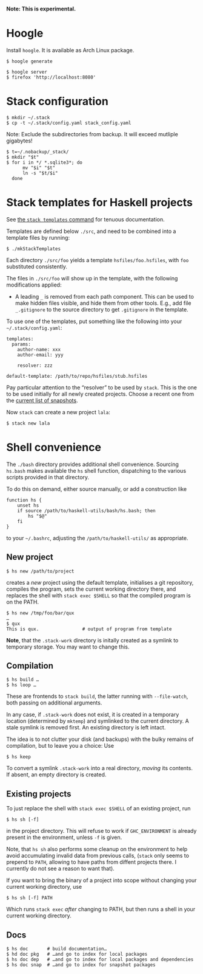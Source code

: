 
**Note: This is experimental.**


Hoogle
======

Install `hoogle`.  It is available as Arch Linux package.

    $ hoogle generate

    $ hoogle server
    $ firefox 'http://localhost:8080'


Stack configuration
===================

    $ mkdir ~/.stack
    $ cp -t ~/.stack/config.yaml stack_config.yaml

Note: Exclude the subdirectories from backup.  It will exceed mutliple
gigabytes!

    $ t=~/.nobackup/_stack/
    $ mkdir "$t"
    $ for i in */ *.sqlite3*; do
          mv "$i" "$t"
          ln -s "$t/$i"
      done


Stack templates for Haskell projects
====================================

See [the `stack templates` command][1] for tenuous documentation.

Templates are defined below `./src`, and need to be combined into a
template files by running:

    $ ./mkStackTemplates

Each directory `./src/foo` yields a template `hsfiles/foo.hsfiles`,
with `foo` substituted consistently.

The files in `./src/foo` will show up in the template, with the
following modifications applied:

  * A leading `_` is removed from each path component.  This can be
    used to make hidden files visible, and hide them from other tools.
    E.g., add file `_.gitignore` to the source directory to get
    `.gitignore` in the template.

To use one of the templates, put something like the following into
your `~/.stack/config.yaml`:

    templates:
      params:
        author-name: xxx
        author-email: yyy

        resolver: zzz

    default-template: /path/to/repo/hsfiles/stub.hsfiles

Pay particular attention to the “resolver” to be used by `stack`.
This is the one to be used initially for all newly created projects.
Choose a recent one from the [current list of snapshots][2].

Now `stack` can create a new project `lala`:

    $ stack new lala


Shell convenience
=================

The `./bash` directory provides additional shell convenience.
Sourcing `hs.bash` makes available the `hs` shell function,
dispatching to the various scripts provided in that directory.

To do this on demand, either source manually, or add a construction
like

    function hs {
        unset hs
        if source /path/to/haskell-utils/bash/hs.bash; then
            hs "$@"
        fi
    }

to your `~/.bashrc`, adjusting the `/path/to/haskell-utils/` as
appropriate.


New project
-----------

    $ hs new /path/to/project

creates a *new* project using the default template, initialises a git
repository, compiles the program, sets the current working directory
there, and replaces the shell with `stack exec $SHELL` so that the
compiled program is on the PATH.

    $ hs new /tmp/foo/bar/qux
    …
    $ qux
    This is qux.                # output of program from template

**Note**, that the `.stack-work` directory is initally created as a
symlink to temporary storage.  You may want to change this.


Compilation
-----------

    $ hs build …
    $ hs loop …

These are frontends to `stack build`, the latter running with
`--file-watch`, both passing on additional arguments.

In any case, if `.stack-work` does not exist, it is created in a
temporary location (determined by `mktemp`) and symlinked to the
current directory.  A stale symlink is removed first.  An existing
directory is left intact.

The idea is to not clutter your disk (and backups) with the bulky
remains of compilation, but to leave you a choice:  Use

    $ hs keep

To convert a symlink `.stack-work` into a real directory, *moving* its
contents.  If absent, an empty directory is created.



Existing projects
-----------------

To just replace the shell with `stack exec $SHELL` of an existing
project, run

    $ hs sh [-f]

in the project directory.  This will refuse to work if
`GHC_ENVIRONMENT` is already present in the environment, unless `-f`
is given.

Note, that `hs sh` also performs some cleanup on the environment to
help avoid accumulating invalid data from previous calls, (`stack`
only seems to prepend to `PATH`, allowing to have paths from diffent
projects there.  I currently do not see a reason to want that).

If you want to bring the binary of a project into scope without
changing your current working directory, use

    $ hs sh [-f] PATH

Which runs `stack exec` *after* changing to PATH, but then runs a
shell in your current working directory.



Docs
----

    $ hs doc       # build documentation…
    $ hd doc pkg   # …and go to index for local packages
    $ hs doc dep   # …and go to index for local packages and dependencies
    $ hs doc snap  # …and go to index for snapshot packages



[1]: https://docs.haskellstack.org/en/stable/templates_command/
[2]: https://www.stackage.org/snapshots
